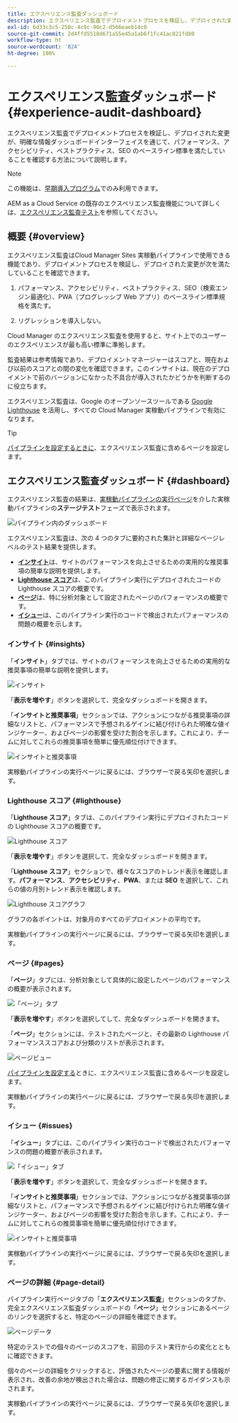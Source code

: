 ```yaml
---
title: エクスペリエンス監査ダッシュボード
description: エクスペリエンス監査でデプロイメントプロセスを検証し、デプロイされた変更が、明確な情報ダッシュボードインターフェイスを通じて、パフォーマンス、アクセシビリティ、ベストプラクティス、SEO のベースライン標準を満たしていることを確認する方法について説明します。
exl-id: 6d33c3c5-258c-4c9c-90c2-d566eaeb14c0
source-git-commit: 2d4ffd5518d671a55e45a1ab6f1fc41ac021fd80
workflow-type: ht
source-wordcount: '824'
ht-degree: 100%

---
```


# エクスペリエンス監査ダッシュボード {#experience-audit-dashboard}


エクスペリエンス監査でデプロイメントプロセスを検証し、デプロイされた変更が、明確な情報ダッシュボードインターフェイスを通じて、パフォーマンス、アクセシビリティ、ベストプラクティス、SEO のベースライン標準を満たしていることを確認する方法について説明します。

>[!NOTE]
>
>この機能は、[早期導入プログラム](/help/implementing/cloud-manager/release-notes/current.md#early-adoption)でのみ利用できます。
>
>AEM as a Cloud Service の既存のエクスペリエンス監査機能について詳しくは、[エクスペリエンス監査テスト](/help/implementing/cloud-manager/experience-audit-testing.md)を参照してください。

## 概要 {#overview}

エクスペリエンス監査はCloud Manager Sites 実稼動パイプラインで使用できる機能であり、デプロイメントプロセスを検証し、デプロイされた変更が次を満たしていることを確認できます。

1. パフォーマンス、アクセシビリティ、ベストプラクティス、SEO（検索エンジン最適化）、PWA（プログレッシブ Web アプリ）のベースライン標準規格を満たす。

1. リグレッションを導入しない。

Cloud Manager のエクスペリエンス監査を使用すると、サイト上でのユーザーのエクスペリエンスが最も高い標準に準拠します。

監査結果は参考情報であり、デプロイメントマネージャーはスコアと、現在および以前のスコアとの間の変化を確認できます。このインサイトは、現在のデプロイメントで前のバージョンになかった不具合が導入されたかどうかを判断するのに役立ちます。

エクスペリエンス監査は、Google のオープンソースツールである [Google Lighthouse](https://developer.chrome.com/docs/lighthouse/overview/) を活用し、すべての Cloud Manager 実稼動パイプラインで有効になります。

>[!TIP]
>
>[パイプラインを設定するときに](/help/implementing/cloud-manager/configuring-pipelines/configuring-production-pipelines.md#full-stack-code)、エクスペリエンス監査に含めるページを設定します。

## エクスペリエンス監査ダッシュボード {#dashboard}

エクスペリエンス監査の結果は、[実稼動パイプラインの実行ページ](/help/implementing/cloud-manager/deploy-code.md)を介した実稼動パイプラインの&#x200B;**ステージテスト**&#x200B;フェーズで表示されます。

![パイプライン内のダッシュボード](assets/dashboard.png)

エクスペリエンス監査は、次の 4 つのタブに要約された集計と詳細なページレベルのテスト結果を提供します。

* **[インサイト](#insights)**&#x200B;は、サイトのパフォーマンスを向上させるための実用的な推奨事項の簡単な説明を提供します。
* **[Lighthouse スコア](#lighthouse)**&#x200B;は、このパイプライン実行にデプロイされたコードの Lighthouse スコアの概要です。
* **[ページ](#pages)**&#x200B;は、特に分析対象として設定されたページのパフォーマンスの概要です。
* **[イシュー](#issues)**&#x200B;は、このパイプライン実行のコードで検出されたパフォーマンスの問題の概要を示します。

### インサイト {#insights}

「**インサイト**」タブでは、サイトのパフォーマンスを向上させるための実用的な推奨事項の簡単な説明を提供します。

![インサイト](assets/insights.png)

「**表示を増やす**」ボタンを選択して、完全なダッシュボードを開きます。

「**インサイトと推奨事項**」セクションでは、アクションにつながる推奨事項の詳細なリストと、パフォーマンスで予想されるゲインに結び付けられた明確な値インジケーター、およびページの影響を受けた割合を示します。これにより、チームに対してこれらの推奨事項を簡単に優先順位付けできます。

![インサイトと推奨事項](assets/insights-recommendations.png)

実稼動パイプラインの実行ページに戻るには、ブラウザーで戻る矢印を選択します。

### Lighthouse スコア {#lighthouse}

「**Lighthouse スコア**」タブは、このパイプライン実行にデプロイされたコードの Lighthouse スコアの概要です。

![Lighthouse スコア](assets/lighthouse.png)

「**表示を増やす**」ボタンを選択して、完全なダッシュボードを開きます。

「**Lighthouse スコア**」セクションで、様々なスコアのトレンド表示を確認します。**パフォーマンス**、**アクセシビリティ**、**PWA**、または **SEO** を選択して、これらの値の月別トレンド表示を確認します。

![Lighthouse スコアグラフ](assets/lighthouse-scores.png)

グラフの各ポイントは、対象月のすべてのデプロイメントの平均です。

実稼動パイプラインの実行ページに戻るには、ブラウザーで戻る矢印を選択します。

### ページ {#pages}

「**ページ**」タブには、分析対象として具体的に設定したページのパフォーマンスの概要が表示されます。

![「ページ」タブ](assets/pages.png)

「**表示を増やす**」ボタンを選択してして、完全なダッシュボードを開きます。

「**ページ**」セクションには、テストされたページと、その最新の Lighthouse パフォーマンススコアおよび分類のリストが表示されます。

![ページビュー](assets/pages-view.png)

[パイプラインを設定する](/help/implementing/cloud-manager/configuring-pipelines/configuring-production-pipelines.md#full-stack-code)ときに、エクスペリエンス監査に含めるページを設定します。

実稼動パイプラインの実行ページに戻るには、ブラウザーで戻る矢印を選択します。

### イシュー {#issues}

「**イシュー**」タブには、このパイプライン実行のコードで検出されたパフォーマンスの問題の概要が表示されます。

![「イシュー」タブ](assets/issues.png)

「**表示を増やす**」ボタンを選択して、完全なダッシュボードを開きます。

「**インサイトと推奨事項**」セクションでは、アクションにつながる推奨事項の詳細なリストと、パフォーマンスで予想されるゲインに結び付けられた明確な値インジケーター、およびページの影響を受けた割合を示します。これにより、チームに対してこれらの推奨事項を簡単に優先順位付けできます。

![インサイトと推奨事項](assets/insights-recommendations.png)

実稼動パイプラインの実行ページに戻るには、ブラウザーで戻る矢印を選択します。

### ページの詳細 {#page-detail}

パイプライン実行ページタブの「**エクスペリエンス監査**」セクションのタブか、完全エクスペリエンス監査ダッシュボードの「**ページ**」セクションにあるページのリンクを選択すると、特定のページの詳細を確認できます。

![ページデータ](assets/page-data.png)

特定のテストでの個々のページのスコアを、前回のテスト実行からの変化とともに確認できます。

個々のページの詳細をクリックすると、評価されたページの要素に関する情報が表示され、改善の余地が検出された場合は、問題の修正に関するガイダンスも示されます。

実稼動パイプラインの実行ページに戻るには、ブラウザーで戻る矢印を選択します。
